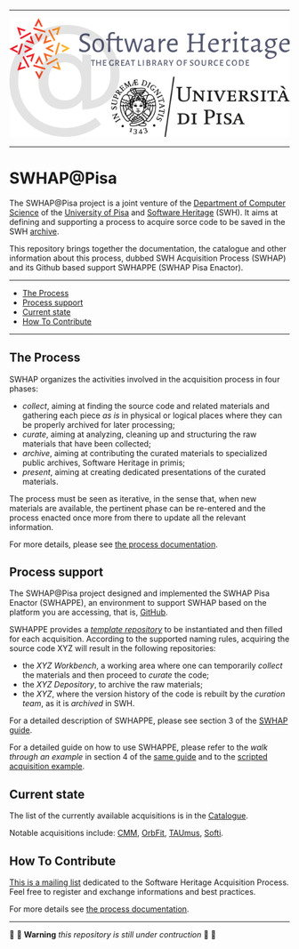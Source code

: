 
---
<p align="center">
  <img src="./SWHAP-PISA-LOGO-HEAD.png" alt="SWHAP@PISA"/>
</p>
<!-- ![SWHAP@PISA](./DOCS_OLD/IMAGES/SWHAP-PISA-LOGO-HEAD.png) -->

---

# SWHAP@Pisa

The SWHAP@Pisa project is a joint venture of the [Department of Computer Science](https://di.unipi.it) of the [University of Pisa](https://unipi.it) and [Software Heritage](https://www.softwareheritage.org) (SWH). It aims at defining and supporting a process to acquire sorce code to be saved in the SWH [archive](https://archive.softwareheritage.org/browse/search/?q=https%3A%2F%2Fgithub.com%2FUnipisa%2F).

This repository brings together the documentation, the catalogue and other information about this process, dubbed SWH Acquisition Process (SWHAP) and its Github based support SWHAPPE (SWHAP Pisa Enactor).


---


- [The Process](#the-process)
- [Process support](#process-support)
- [Current state](#current-state)
- [How To Contribute](#how-to-contribute)


---

## The Process

SWHAP organizes the activities involved in the acquisition process in four phases:

- *collect*, aiming at finding the source code and related materials and gathering each piece *as is* in physical or logical places where they can be properly archived for later processing;
- *curate*, aiming at analyzing, cleaning up and structuring the raw materials that have been collected;
- *archive*, aiming at contributing the curated materials to specialized public archives, Software Heritage in primis;
- *present*, aiming at creating dedicated presentations of the curated materials.

The process must be seen as iterative, in the sense that, when new materials are available, the pertinent phase can be re-entered and the process enacted once more from there to update all the relevant information.

For more details, please see [the process documentation](https://github.com/SoftwareHeritage/swhapguide/blob/master/SWHAP%40Pisa.pdf).

## Process support

The SWHAP@Pisa project designed and implemented the SWHAP Pisa Enactor (SWHAPPE), an environment to support SWHAP based on the platform you are accessing, that is, [GitHub](https://github.com/).

SWHAPPE provides a [*template repository*](https://github.com/Unipisa/SWHAP-TEMPLATE) to be instantiated and then filled for each acquisition. According to the supported naming rules, acquiring the source code XYZ will result in the following repositories:

- the *XYZ Workbench*, a working area where one can temporarily *collect* the materials and then proceed to *curate* the code;
- the *XYZ Depository*, to archive the raw materials;
- the *XYZ*, where the version history of the code is rebuilt by the *curation team*, as it is *archived* in SWH.

For a detailed description of SWHAPPE, please see section 3 of the [SWHAP guide](https://github.com/SoftwareHeritage/swhapguide/blob/master/SWHAP@Pisa.md).

For a detailed guide on how to use SWHAPPE, please refer to the *walk through an example* in section 4 of the [same guide](https://github.com/SoftwareHeritage/swhapguide/blob/master/SWHAP@Pisa.md) and to the [scripted acquisition example](https://github.com/Unipisa/SWHAP-EXAMPLE).

## Current state

The list of the currently available acquisitions is in the [Catalogue](./catalogue.md).

Notable acquisitions include: [CMM](https://github.com/Unipisa/CMM), [OrbFit](https://github.com/Unipisa/OrbFit), [TAUmus](https://github.com/Unipisa/TAUmus), [Softi](https://github.com/Unipisa/Softi).


## How To Contribute<!--_Here a brief description of how an acquisition can be done_ -->

[This is a mailing list](https://sympa.inria.fr/sympa/info/swhap) dedicated to the Software Heritage Acquisition Process.
Feel free to register and exchange informations and best practices.

For more details see [the process documentation](https://github.com/SoftwareHeritage/swhapguide/blob/master/SWHAP%40Pisa.pdf).


----------------------------

:construction: :construction_worker: **Warning** _this repository is still under contruction_  :construction_worker: :construction:
